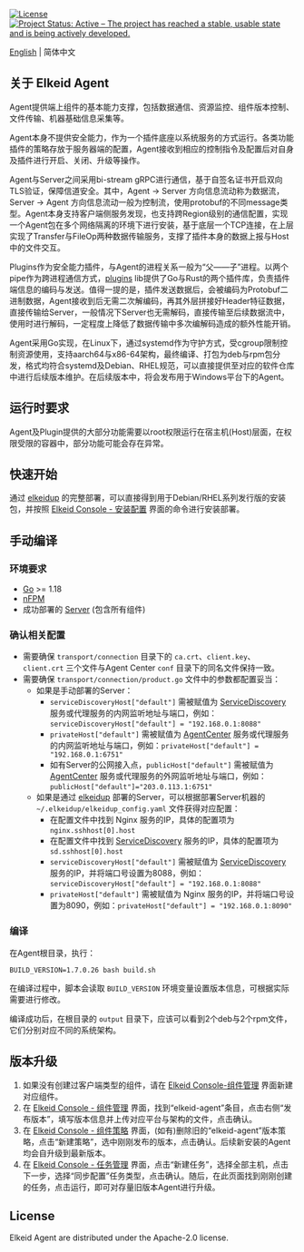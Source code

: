 [![License](https://img.shields.io/badge/License-Apache%20v2-blue.svg)](https://github.com/bytedance/Elkeid/blob/main/agent/LICENSE)
[![Project Status: Active – The project has reached a stable, usable state and is being actively developed.](https://www.repostatus.org/badges/latest/active.svg)](https://www.repostatus.org/#active)

[English](README.md) | 简体中文
## 关于 Elkeid Agent
Agent提供端上组件的基本能力支撑，包括数据通信、资源监控、组件版本控制、文件传输、机器基础信息采集等。

Agent本身不提供安全能力，作为一个插件底座以系统服务的方式运行。各类功能插件的策略存放于服务器端的配置，Agent接收到相应的控制指令及配置后对自身及插件进行开启、关闭、升级等操作。

Agent与Server之间采用bi-stream gRPC进行通信，基于自签名证书开启双向TLS验证，保障信道安全。其中，Agent -> Server 方向信息流动称为数据流，Server -> Agent 方向信息流动一般为控制流，使用protobuf的不同message类型。Agent本身支持客户端侧服务发现，也支持跨Region级别的通信配置，实现一个Agent包在多个网络隔离的环境下进行安装，基于底层一个TCP连接，在上层实现了Transfer与FileOp两种数据传输服务，支撑了插件本身的数据上报与Host中的文件交互。

Plugins作为安全能力插件，与Agent的进程关系一般为“父——子”进程。以两个pipe作为跨进程通信方式，[plugins](../plugins/lib) lib提供了Go与Rust的两个插件库，负责插件端信息的编码与发送。值得一提的是，插件发送数据后，会被编码为Protobuf二进制数据，Agent接收到后无需二次解编码，再其外层拼接好Header特征数据，直接传输给Server，一般情况下Server也无需解码，直接传输至后续数据流中，使用时进行解码，一定程度上降低了数据传输中多次编解码造成的额外性能开销。

Agent采用Go实现，在Linux下，通过systemd作为守护方式，受cgroup限制控制资源使用，支持aarch64与x86-64架构，最终编译、打包为deb与rpm包分发，格式均符合systemd及Debian、RHEL规范，可以直接提供至对应的软件仓库中进行后续版本维护。在后续版本中，将会发布用于Windows平台下的Agent。
## 运行时要求
Agent及Plugin提供的大部分功能需要以root权限运行在宿主机(Host)层面，在权限受限的容器中，部分功能可能会存在异常。
## 快速开始
通过 [elkeidup](../elkeidup) 的完整部署，可以直接得到用于Debian/RHEL系列发行版的安装包，并按照 [Elkeid Console - 安装配置]() 界面的命令进行安装部署。
## 手动编译
### 环境要求
* [Go](https://go.dev/) >= 1.18
* [nFPM](https://nfpm.goreleaser.com/)
* 成功部署的 [Server](../server/README-zh_CN.md) (包含所有组件)
### 确认相关配置
* 需要确保 `transport/connection` 目录下的 `ca.crt`、`client.key`、`client.crt` 三个文件与Agent Center `conf` 目录下的同名文件保持一致。
* 需要确保 `transport/connection/product.go` 文件中的参数都配置妥当：
    * 如果是手动部署的Server：
        * `serviceDiscoveryHost["default"]` 需被赋值为 [ServiceDiscovery](../server/service_discovery) 服务或代理服务的内网监听地址与端口，例如：`serviceDiscoveryHost["default"] = "192.168.0.1:8088"`
        * `privateHost["default"]` 需被赋值为 [AgentCenter](../server/agent_center) 服务或代理服务的内网监听地址与端口，例如：`privateHost["default"] = "192.168.0.1:6751"`
        * 如有Server的公网接入点，`publicHost["default"]` 需被赋值为 [AgentCenter](../server/agent_center) 服务或代理服务的外网监听地址与端口，例如：`publicHost["default"]="203.0.113.1:6751"`
    * 如果是通过 [elkeidup](../elkeidup) 部署的Server，可以根据部署Server机器的 `~/.elkeidup/elkeidup_config.yaml` 文件获得对应配置：
        * 在配置文件中找到 Nginx 服务的IP，具体的配置项为 `nginx.sshhost[0].host`
        * 在配置文件中找到 [ServiceDiscovery](../server/service_discovery) 服务的IP，具体的配置项为 `sd.sshhost[0].host`
        * `serviceDiscoveryHost["default"]` 需被赋值为 [ServiceDiscovery](../server/service_discovery) 服务的IP，并将端口号设置为8088，例如：`serviceDiscoveryHost["default"] = "192.168.0.1:8088"`
        * `privateHost["default"]` 需被赋值为 Nginx 服务的IP，并将端口号设置为8090，例如：`privateHost["default"] = "192.168.0.1:8090"`
### 编译
在Agent根目录，执行：
```
BUILD_VERSION=1.7.0.26 bash build.sh
```
在编译过程中，脚本会读取 `BUILD_VERSION` 环境变量设置版本信息，可根据实际需要进行修改。

编译成功后，在根目录的 `output` 目录下，应该可以看到2个deb与2个rpm文件，它们分别对应不同的系统架构。
## 版本升级
1. 如果没有创建过客户端类型的组件，请在 [Elkeid Console-组件管理]() 界面新建对应组件。
2. 在 [Elkeid Console - 组件管理]() 界面，找到“elkeid-agent”条目，点击右侧“发布版本”，填写版本信息并上传对应平台与架构的文件，点击确认。
3. 在 [Elkeid Console - 组件策略]() 界面，(如有)删除旧的“elkeid-agent”版本策略，点击“新建策略”，选中刚刚发布的版本，点击确认。后续新安装的Agent均会自升级到最新版本。
4. 在 [Elkeid Console - 任务管理]() 界面，点击“新建任务”，选择全部主机，点击下一步，选择“同步配置”任务类型，点击确认。随后，在此页面找到刚刚创建的任务，点击运行，即可对存量旧版本Agent进行升级。
## License
Elkeid Agent are distributed under the Apache-2.0 license.
